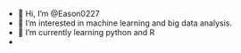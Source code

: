 - 👋 Hi, I’m @Eason0227
- 👀 I’m interested in machine learning and big data analysis.
- 🌱 I’m currently learning python and R
- 
<!---
Eason0227/Eason0227 is a ✨ special ✨ repository because its `README.md` (this file) appears on your GitHub profile.
You can click the Preview link to take a look at your changes.
--->
